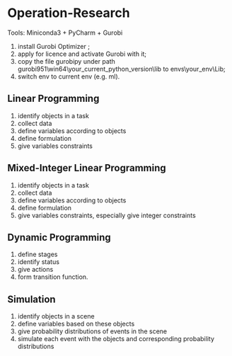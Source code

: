 # Operation-Research


Tools: Miniconda3 + PyCharm + Gurobi

1. install Gurobi Optimizer ;
2. apply for licence and activate Gurobi with it;
3. copy the file gurobipy under path
   gurobi951\win64\your_current_python_version\lib
   to envs\your_env\Lib;
4. switch env to current env (e.g. ml).


## Linear Programming 

1. identify objects in a task
2. collect data 
3. define variables according to objects 
4. define formulation 
5. give variables constraints  

## Mixed-Integer Linear Programming 

1. identify objects in a task
2. collect data 
3. define variables according to objects 
4. define formulation 
5. give variables constraints, especially give integer constraints

## Dynamic Programming

1. define stages
2. identify status 
3. give actions
4. form transition function.

## Simulation 

1. identify objects in a scene
2. define variables based on these objects
3. give probability distributions of  events in the scene
4. simulate each event with the objects and corresponding probability distributions
 